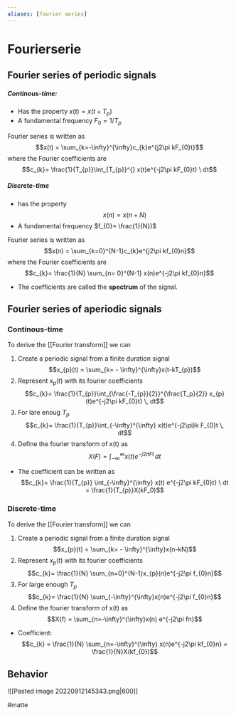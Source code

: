 ```yaml
---
aliases: [fourier series]
---
```

# Fourierserie

## Fourier series of periodic signals

##### Continous-time:
- Has the property $x(t) = x(t + T_{p})$
- A fundamental frequency $F_{0} = 1/T_{p}$

Fourier series is written as $$x(t) = \sum_{k=-\infty}^{\infty}c_{k}e^{j2\pi kF_{0}t}$$
where the Fourier coefficients are $$c_{k}= \frac{1}{T_{p}}\int_{T_{p}}^{}  x(t)e^{-j2\pi kF_{0}t} \ dt$$
##### Discrete-time
- has the property $$x(n)= x(n+N)$$
- A fundamental frequency $f_{0}= \frac{1}{N})$

Fourier series is written as $$x(n) = \sum_{k=0}^{N-1}c_{k}e^{j2\pi kf_{0}n}$$
where the Fourier coefficients are $$c_{k}= \frac{1}{N} \sum_{n= 0}^{N-1} x(n)e^{-j2\pi kf_{0}n}$$
- The coefficients are called the **spectrum** of the signal.

## Fourier series of aperiodic signals
### Continous-time
To derive the [[Fourier transform]] we can
1) Create a periodic signal from a finite duration signal $$x_{p}(t) = \sum_{k= - \infty}^{\infty}x(t-kT_{p})$$
2) Represent $x_{p}(t)$ with its fourier coefficients $$c_{k}= \frac{1}{T_{p}}\int_{\frac{-T_{p}}{2}}^{\frac{T_p}{2}} x_{p}(t)e^{-j2\pi kF_{0}t} \, dt$$
3) For lare enoug $T_{p}$ $$c_{k}= \frac{1}{T_{p}}\int_{-\infty}^{\infty} x(t)e^{-j2\pi}k F_{0}t \, dt$$
4) Define the fourier transform of x(t) as $$X(F) = \int_{-\infty}^{\infty}x(t)e^{-j2\pi Ft}  \, dt$$
- The coefficient can be written as $$c_{k}= \frac{1}{T_{p}} \int_{-\infty}^{\infty} x(t) e^{-j2\pi kF_{0}t} \ dt = \frac{1}{T_{p}}X(kF_0)$$
### Discrete-time
To derive the [[Fourier transform]] we can
1) Create a periodic signal from a finite duration signal $$x_{p}(t) = \sum_{k= - \infty}^{\infty}x(n-kN)$$
2) Represent $x_{p}(t)$ with its fourier coefficients $$c_{k}= \frac{1}{N} \sum_{n=0}^{N-1}x_{p}(n)e^{-j2\pi f_{0}n}$$
3) For large enough $T_{p}$ $$c_{k}= \frac{1}{N} \sum_{-\infty}^{\infty}x(n)e^{-j2\pi f_{0}n}$$
4) Define the fourier transform of x(t) as $$X(f) = \sum_{n=-\infty}^{\infty}x(n) e^{-j2\pi fn}$$
- Coefficient: $$c_{k} = \frac{1}{N} \sum_{n=-\infty}^{\infty} x(n)e^{-j2\pi kf_{0}n} = \frac{1}{N}X(kf_{0})$$
## Behavior
![[Pasted image 20220912145343.png|600]]


#matte 

 
